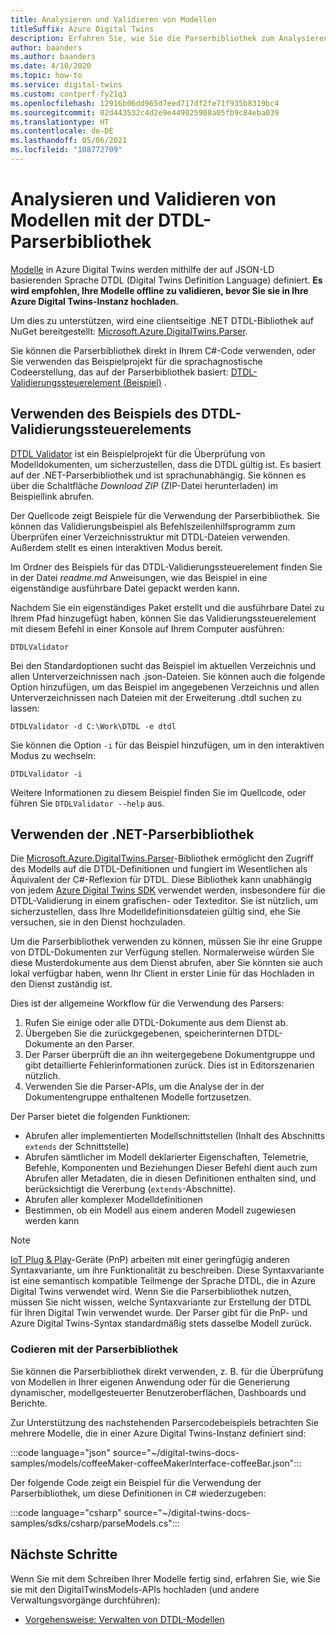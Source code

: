 ```yaml
---
title: Analysieren und Validieren von Modellen
titleSuffix: Azure Digital Twins
description: Erfahren Sie, wie Sie die Parserbibliothek zum Analysieren von DTDL-Modellen verwenden können.
author: baanders
ms.author: baanders
ms.date: 4/10/2020
ms.topic: how-to
ms.service: digital-twins
ms.custom: contperf-fy21q3
ms.openlocfilehash: 12916b06dd965d7eed717df2fe71f935b8319bc4
ms.sourcegitcommit: 02d443532c4d2e9e449025908a05fb9c84eba039
ms.translationtype: HT
ms.contentlocale: de-DE
ms.lasthandoff: 05/06/2021
ms.locfileid: "108772709"
---
```

# <a name="parse-and-validate-models-with-the-dtdl-parser-library"></a>Analysieren und Validieren von Modellen mit der DTDL-Parserbibliothek

[Modelle](concepts-models.md) in Azure Digital Twins werden mithilfe der auf JSON-LD basierenden Sprache DTDL (Digital Twins Definition Language) definiert. **Es wird empfohlen, Ihre Modelle offline zu validieren, bevor Sie sie in Ihre Azure Digital Twins-Instanz hochladen.**

Um dies zu unterstützen, wird eine clientseitige .NET DTDL-Bibliothek auf NuGet bereitgestellt: [Microsoft.Azure.DigitalTwins.Parser](https://nuget.org/packages/Microsoft.Azure.DigitalTwins.Parser/). 

Sie können die Parserbibliothek direkt in Ihrem C#-Code verwenden, oder Sie verwenden das Beispielprojekt für die sprachagnostische Codeerstellung, das auf der Parserbibliothek basiert: [DTDL-Validierungssteuerelement (Beispiel)](/samples/azure-samples/dtdl-validator/dtdl-validator) .

## <a name="use-the-dtdl-validator-sample"></a>Verwenden des Beispiels des DTDL-Validierungssteuerelements

[DTDL Validator](/samples/azure-samples/dtdl-validator/dtdl-validator) ist ein Beispielprojekt für die Überprüfung von Modelldokumenten, um sicherzustellen, dass die DTDL gültig ist. Es basiert auf der .NET-Parserbibliothek und ist sprachunabhängig. Sie können es über die Schaltfläche *Download ZIP* (ZIP-Datei herunterladen) im Beispiellink abrufen.

Der Quellcode zeigt Beispiele für die Verwendung der Parserbibliothek. Sie können das Validierungsbeispiel als Befehlszeilenhilfsprogramm zum Überprüfen einer Verzeichnisstruktur mit DTDL-Dateien verwenden. Außerdem stellt es einen interaktiven Modus bereit.

Im Ordner des Beispiels für das DTDL-Validierungssteuerelement finden Sie in der Datei *readme.md* Anweisungen, wie das Beispiel in eine eigenständige ausführbare Datei gepackt werden kann.

Nachdem Sie ein eigenständiges Paket erstellt und die ausführbare Datei zu Ihrem Pfad hinzugefügt haben, können Sie das Validierungssteuerelement mit diesem Befehl in einer Konsole auf Ihrem Computer ausführen:

```cmd/sh
DTDLValidator
```

Bei den Standardoptionen sucht das Beispiel im aktuellen Verzeichnis und allen Unterverzeichnissen nach .json-Dateien. Sie können auch die folgende Option hinzufügen, um das Beispiel im angegebenen Verzeichnis und allen Unterverzeichnissen nach Dateien mit der Erweiterung .dtdl suchen zu lassen:

```cmd/sh
DTDLValidator -d C:\Work\DTDL -e dtdl 
```

Sie können die Option `-i` für das Beispiel hinzufügen, um in den interaktiven Modus zu wechseln:

```cmd/sh
DTDLValidator -i
```

Weitere Informationen zu diesem Beispiel finden Sie im Quellcode, oder führen Sie `DTDLValidator --help` aus.

## <a name="use-the-net-parser-library"></a>Verwenden der .NET-Parserbibliothek 

Die [Microsoft.Azure.DigitalTwins.Parser](https://nuget.org/packages/Microsoft.Azure.DigitalTwins.Parser/)-Bibliothek ermöglicht den Zugriff des Modells auf die DTDL-Definitionen und fungiert im Wesentlichen als Äquivalent der C#-Reflexion für DTDL. Diese Bibliothek kann unabhängig von jedem [Azure Digital Twins SDK](concepts-apis-sdks.md) verwendet werden, insbesondere für die DTDL-Validierung in einem grafischen- oder Texteditor. Sie ist nützlich, um sicherzustellen, dass Ihre Modelldefinitionsdateien gültig sind, ehe Sie versuchen, sie in den Dienst hochzuladen.

Um die Parserbibliothek verwenden zu können, müssen Sie ihr eine Gruppe von DTDL-Dokumenten zur Verfügung stellen. Normalerweise würden Sie diese Musterdokumente aus dem Dienst abrufen, aber Sie könnten sie auch lokal verfügbar haben, wenn Ihr Client in erster Linie für das Hochladen in den Dienst zuständig ist. 

Dies ist der allgemeine Workflow für die Verwendung des Parsers:
1. Rufen Sie einige oder alle DTDL-Dokumente aus dem Dienst ab.
2. Übergeben Sie die zurückgegebenen, speicherinternen DTDL-Dokumente an den Parser.
3. Der Parser überprüft die an ihn weitergegebene Dokumentgruppe und gibt detaillierte Fehlerinformationen zurück. Dies ist in Editorszenarien nützlich.
4. Verwenden Sie die Parser-APIs, um die Analyse der in der Dokumentengruppe enthaltenen Modelle fortzusetzen. 

Der Parser bietet die folgenden Funktionen:
* Abrufen aller implementierten Modellschnittstellen (Inhalt des Abschnitts `extends` der Schnittstelle)
* Abrufen sämtlicher im Modell deklarierter Eigenschaften, Telemetrie, Befehle, Komponenten und Beziehungen Dieser Befehl dient auch zum Abrufen aller Metadaten, die in diesen Definitionen enthalten sind, und berücksichtigt die Vererbung (`extends`-Abschnitte).
* Abrufen aller komplexer Modelldefinitionen
* Bestimmen, ob ein Modell aus einem anderen Modell zugewiesen werden kann

> [!NOTE]
> [IoT Plug & Play](../iot-pnp/overview-iot-plug-and-play.md)-Geräte (PnP) arbeiten mit einer geringfügig anderen Syntaxvariante, um ihre Funktionalität zu beschreiben. Diese Syntaxvariante ist eine semantisch kompatible Teilmenge der Sprache DTDL, die in Azure Digital Twins verwendet wird. Wenn Sie die Parserbibliothek nutzen, müssen Sie nicht wissen, welche Syntaxvariante zur Erstellung der DTDL für Ihren Digital Twin verwendet wurde. Der Parser gibt für die PnP- und Azure Digital Twins-Syntax standardmäßig stets dasselbe Modell zurück.

### <a name="code-with-the-parser-library"></a>Codieren mit der Parserbibliothek

Sie können die Parserbibliothek direkt verwenden, z. B. für die Überprüfung von Modellen in Ihrer eigenen Anwendung oder für die Generierung dynamischer, modellgesteuerter Benutzeroberflächen, Dashboards und Berichte.

Zur Unterstützung des nachstehenden Parsercodebeispiels betrachten Sie mehrere Modelle, die in einer Azure Digital Twins-Instanz definiert sind:

:::code language="json" source="~/digital-twins-docs-samples/models/coffeeMaker-coffeeMakerInterface-coffeeBar.json":::

Der folgende Code zeigt ein Beispiel für die Verwendung der Parserbibliothek, um diese Definitionen in C# wiederzugeben:

:::code language="csharp" source="~/digital-twins-docs-samples/sdks/csharp/parseModels.cs":::

## <a name="next-steps"></a>Nächste Schritte

Wenn Sie mit dem Schreiben Ihrer Modelle fertig sind, erfahren Sie, wie Sie sie mit den DigitalTwinsModels-APIs hochladen (und andere Verwaltungsvorgänge durchführen):
* [Vorgehensweise: Verwalten von DTDL-Modellen](how-to-manage-model.md)